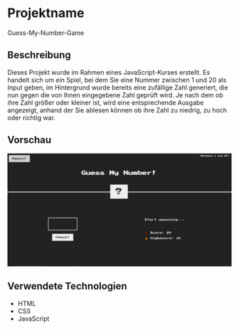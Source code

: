 # Projektname

Guess-My-Number-Game

## Beschreibung

Dieses Projekt wurde im Rahmen eines JavaScript-Kurses erstellt. Es handelt sich um ein Spiel, bei dem Sie eine Nummer zwischen 1 und 20 als Input geben, im Hintergrund wurde bereits eine zufällige Zahl generiert, die nun gegen die von Ihnen eingegebene Zahl geprüft wird. Je nach dem ob ihre Zahl größer oder kleiner ist, wird eine entsprechende Ausgabe angezeigt, anhand der Sie ablesen können ob ihre Zahl zu niedrig, zu hoch oder richtig war.

## Vorschau

 ![Guess_My_Number Screenshot](Guess_My_Number.png)

## Verwendete Technologien

- HTML
- CSS
- JavaScript
